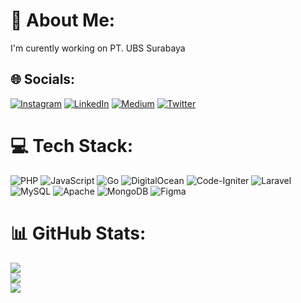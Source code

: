 # 💫 About Me:
I'm curently working on PT. UBS Surabaya


## 🌐 Socials:
[![Instagram](https://img.shields.io/badge/Instagram-%23E4405F.svg?logo=Instagram&logoColor=white)](https://instagram.com/insectdie) [![LinkedIn](https://img.shields.io/badge/LinkedIn-%230077B5.svg?logo=linkedin&logoColor=white)](https://linkedin.com/in/andryompusunggu) [![Medium](https://img.shields.io/badge/Medium-12100E?logo=medium&logoColor=white)](https://medium.com/@andryompusunggu) [![Twitter](https://img.shields.io/badge/Twitter-%231DA1F2.svg?logo=Twitter&logoColor=white)](https://twitter.com/insectdie) 

# 💻 Tech Stack:
![PHP](https://img.shields.io/badge/php-%23777BB4.svg?style=for-the-badge&logo=php&logoColor=white) ![JavaScript](https://img.shields.io/badge/javascript-%23323330.svg?style=for-the-badge&logo=javascript&logoColor=%23F7DF1E) ![Go](https://img.shields.io/badge/go-%2300ADD8.svg?style=for-the-badge&logo=go&logoColor=white) ![DigitalOcean](https://img.shields.io/badge/DigitalOcean-%230167ff.svg?style=for-the-badge&logo=digitalOcean&logoColor=white) ![Code-Igniter](https://img.shields.io/badge/CodeIgniter-%23EF4223.svg?style=for-the-badge&logo=codeIgniter&logoColor=white) ![Laravel](https://img.shields.io/badge/laravel-%23FF2D20.svg?style=for-the-badge&logo=laravel&logoColor=white) ![MySQL](https://img.shields.io/badge/mysql-%2300f.svg?style=for-the-badge&logo=mysql&logoColor=white) ![Apache](https://img.shields.io/badge/apache-%23D42029.svg?style=for-the-badge&logo=apache&logoColor=white) ![MongoDB](https://img.shields.io/badge/MongoDB-%234ea94b.svg?style=for-the-badge&logo=mongodb&logoColor=white) 	![Figma](https://img.shields.io/badge/figma-%23F24E1E.svg?style=for-the-badge&logo=figma&logoColor=white)
# 📊 GitHub Stats:
![](https://github-readme-stats.vercel.app/api?username=insectdie&theme=dark&hide_border=false&include_all_commits=false&count_private=false)<br/>
![](https://github-readme-streak-stats.herokuapp.com/?user=insectdie&theme=dark&hide_border=false)<br/>
![](https://github-readme-stats.vercel.app/api/top-langs/?username=insectdie&theme=dark&hide_border=false&include_all_commits=false&count_private=false&layout=compact)

